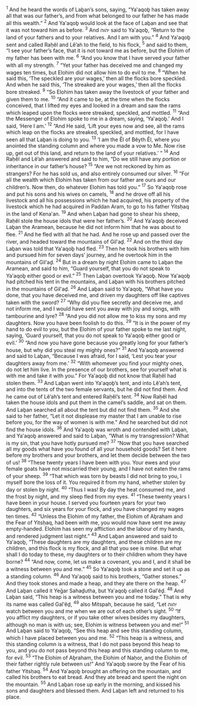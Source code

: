 <sup>1</sup> And he heard the words of Laḇan’s sons, saying, “Ya‛aqoḇ has taken away all that was our father’s, and from what belonged to our father he has made all this wealth.”
<sup>2</sup> And Ya‛aqoḇ would look at the face of Laḇan and see that it was not toward him as before.
<sup>3</sup> And יהוה said to Ya‛aqoḇ, “Return to the land of your fathers and to your relatives. And I am with you.”
<sup>4</sup> And Ya‛aqoḇ sent and called Raḥĕl and Lĕ’ah to the field, to his flock,
<sup>5</sup> and said to them, “I see your father’s face, that it is not toward me as before, but the Elohim of my father has been with me.
<sup>6</sup> “And you know that I have served your father with all my strength.
<sup>7</sup> “Yet your father has deceived me and changed my wages ten times, but Elohim did not allow him to do evil to me.
<sup>8</sup> “When he said this, ‘The speckled are your wages,’ then all the flocks bore speckled. And when he said this, ‘The streaked are your wages,’ then all the flocks bore streaked.
<sup>9</sup> “So Elohim has taken away the livestock of your father and given them to me.
<sup>10</sup> “And it came to be, at the time when the flocks conceived, that I lifted my eyes and looked in a dream and saw the rams which leaped upon the flocks were streaked, speckled, and mottled.
<sup>11</sup> “And the Messenger of Elohim spoke to me in a dream, saying, ‘Ya‛aqoḇ.’ And I said, ‘Here I am.’
<sup>12</sup> “And He said, ‘Lift your eyes now and see, all the rams which leap on the flocks are streaked, speckled, and mottled, for I have seen all that Laḇan is doing to you.
<sup>13</sup> ‘I am the Ĕl of Bĕyth Ĕl, where you anointed the standing column and where you made a vow to Me. Now rise up, get out of this land, and return to the land of your relatives.’ ”
<sup>14</sup> And Raḥĕl and Lĕ’ah answered and said to him, “Do we still have any portion or inheritance in our father’s house?
<sup>15</sup> “Are we not reckoned by him as strangers? For he has sold us, and also entirely consumed our silver.
<sup>16</sup> “For all the wealth which Elohim has taken from our father are ours and our children’s. Now then, do whatever Elohim has told you.”
<sup>17</sup> So Ya‛aqoḇ rose and put his sons and his wives on camels,
<sup>18</sup> and he drove off all his livestock and all his possessions which he had acquired, his property of the livestock which he had acquired in Paddan Aram, to go to his father Yitsḥaq in the land of Kena‛an.
<sup>19</sup> And when Laḇan had gone to shear his sheep, Raḥĕl stole the house idols that were her father’s.
<sup>20</sup> And Ya‛aqoḇ deceived Laḇan the Aramean, because he did not inform him that he was about to flee.
<sup>21</sup> And he fled with all that he had. And he rose up and passed over the river, and headed toward the mountains of Gil‛aḏ.
<sup>22</sup> And on the third day Laḇan was told that Ya‛aqoḇ had fled.
<sup>23</sup> Then he took his brothers with him and pursued him for seven days’ journey, and he overtook him in the mountains of Gil‛aḏ.
<sup>24</sup> But in a dream by night Elohim came to Laḇan the Aramean, and said to him, “Guard yourself, that you do not speak to Ya‛aqoḇ either good or evil.”
<sup>25</sup> Then Laḇan overtook Ya‛aqoḇ. Now Ya‛aqoḇ had pitched his tent in the mountains, and Laḇan with his brothers pitched in the mountains of Gil‛aḏ.
<sup>26</sup> And Laḇan said to Ya‛aqoḇ, “What have you done, that you have deceived me, and driven my daughters off like captives taken with the sword?
<sup>27</sup> “Why did you flee secretly and deceive me, and not inform me, and I would have sent you away with joy and songs, with tambourine and lyre?
<sup>28</sup> “And you did not allow me to kiss my sons and my daughters. Now you have been foolish to do this.
<sup>29</sup> “It is in the power of my hand to do evil to you, but the Elohim of your father spoke to me last night, saying, ‘Guard yourself, that you do not speak to Ya‛aqoḇ either good or evil.’
<sup>30</sup> “And now you have gone because you greatly long for your father’s house, but why did you steal my mighty ones?”
<sup>31</sup> And Ya‛aqoḇ answered and said to Laḇan, “Because I was afraid, for I said, ‘Lest you tear your daughters away from me.’
<sup>32</sup> “With whomever you find your mighty ones, do not let him live. In the presence of our brothers, see for yourself what is with me and take it with you.” For Ya‛aqoḇ did not know that Raḥĕl had stolen them.
<sup>33</sup> And Laḇan went into Ya‛aqoḇ’s tent, and into Lĕ’ah’s tent, and into the tents of the two female servants, but he did not find them. And he came out of Lĕ’ah’s tent and entered Raḥĕl’s tent.
<sup>34</sup> Now Raḥĕl had taken the house idols and put them in the camel’s saddle, and sat on them. And Laḇan searched all about the tent but did not find them.
<sup>35</sup> And she said to her father, “Let it not displease my master that I am unable to rise before you, for the way of women is with me.” And he searched but did not find the house idols.
<sup>36</sup> And Ya‛aqoḇ was wroth and contended with Laḇan, and Ya‛aqoḇ answered and said to Laḇan, “What is my transgression? What is my sin, that you have hotly pursued me?
<sup>37</sup> “Now that you have searched all my goods what have you found of all your household goods? Set it here before my brothers and your brothers, and let them decide between the two of us!
<sup>38</sup> “These twenty years I have been with you. Your ewes and your female goats have not miscarried their young, and I have not eaten the rams of your sheep.
<sup>39</sup> “That which was torn by beasts I did not bring to you, I myself bore the loss of it. You required it from my hand, whether stolen by day or stolen by night.
<sup>40</sup> “Thus I was! By day the heat consumed me, and the frost by night, and my sleep fled from my eyes.
<sup>41</sup> “These twenty years I have been in your house. I served you fourteen years for your two daughters, and six years for your flock, and you have changed my wages ten times.
<sup>42</sup> “Unless the Elohim of my father, the Elohim of Aḇraham and the Fear of Yitsḥaq, had been with me, you would now have sent me away empty-handed. Elohim has seen my affliction and the labour of my hands, and rendered judgment last night.”
<sup>43</sup> And Laḇan answered and said to Ya‛aqoḇ, “These daughters are my daughters, and these children are my children, and this flock is my flock, and all that you see is mine. But what shall I do today to these, my daughters or to their children whom they have borne?
<sup>44</sup> “And now, come, let us make a covenant, you and I, and it shall be a witness between you and me.”
<sup>45</sup> So Ya‛aqoḇ took a stone and set it up as a standing column.
<sup>46</sup> And Ya‛aqoḇ said to his brothers, “Gather stones.” And they took stones and made a heap, and they ate there on the heap.
<sup>47</sup> And Laḇan called it Yeḡar Sahaḏutha, but Ya‛aqoḇ called it Gal‛ĕḏ.
<sup>48</sup> And Laḇan said, “This heap is a witness between you and me today.” That is why its name was called Gal‛ĕḏ,
<sup>49</sup> also Mitspah, because he said, “Let יהוה watch between you and me when we are out of each other’s sight.
<sup>50</sup> “If you afflict my daughters, or if you take other wives besides my daughters, although no man is with us; see, Elohim is witness between you and me!”
<sup>51</sup> And Laḇan said to Ya‛aqoḇ, “See this heap and see this standing column, which I have placed between you and me.
<sup>52</sup> “This heap is a witness, and this standing column is a witness, that I do not pass beyond this heap to you, and you do not pass beyond this heap and this standing column to me, for evil.
<sup>53</sup> “The Elohim of Aḇraham, the Elohim of Naḥor, and the Elohim of their father rightly rule between us!” And Ya‛aqoḇ swore by the Fear of his father Yitsḥaq.
<sup>54</sup> And Ya‛aqoḇ brought an offering on the mountain, and called his brothers to eat bread. And they ate bread and spent the night on the mountain.
<sup>55</sup> And Laḇan rose up early in the morning, and kissed his sons and daughters and blessed them. And Laḇan left and returned to his place.
